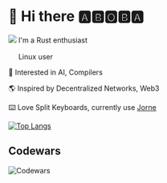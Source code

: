 # 👏 Hi there 🅰️🅱️🅾️🅱️🅰️ 

<img src="https://github.com/rust-lang/rust-artwork/blob/master/logo/rust-logo-16x16.png" /> I'm a Rust enthusiast

<img src="https://upload.wikimedia.org/wikipedia/commons/a/af/Tux.png" width="16px"/> Linux user

🧠 Interested in AI, Compilers

🌎 Inspired by Decentralized Networks, Web3

⌨️ Love Split Keyboards, currently use [Jorne](https://github.com/joric/jorne)

[![Top Langs](https://github-readme-stats.vercel.app/api/top-langs/?username=krozzzis&hide=html&theme=merko)](https://github.com/anuraghazra/github-readme-stats)

## Codewars
![Codewars](https://github.r2v.ch/codewars?user=krozzzis&top_languages=true)
